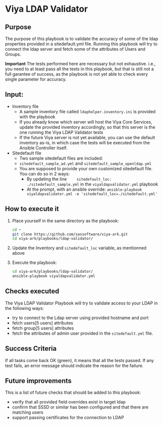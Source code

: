 # Viya LDAP Validator

## Purpose

The purpose of this playbook is to validate the accuracy of some of the ldap properties provided in a sitedefault.yml file.
Running this playbook will try to connect the ldap server and fetch some of the attributes of Users and Groups. 

**Important** The tests performed here are necessary but not exhaustive. i.e., you need to at least pass all the tests in this playbook, but that is still not a full garantee of success, as the playbook is not yet able to check every single parameter for accuracy. 

## Input:

* Inventory file
  * A sample inventory file called `ldaphelper.inventory.ini` is provided with the playbook
  * If you already know which server will host the Viya Core Services, update the provided inventory accordingly, so that this server is the one running the Viya LDAP Validator tests
  * If the future Viya server is not yet available, you can use the default inventory as-is, in which case the tests will be executed from the Ansible Controller itself.
* Sitedefault file
  * Two sample sitedefault files are included: 
  * `sitedefault_sample_ad.yml` and `sitedefault_sample_openldap.yml`
  * You are supposed to provide your own customized sitedefault file. You can do so in 2 ways:
    * By updating the line `    sitedefault_loc: ./sitedefault_sample.yml` in the `viyaldapvalidator.yml` playbook
    * At the prompt, with an ansible override: `ansible-playbook viyaldapvalidator.yml -e 'sitedefault_loc=./sitedefault.yml'`

## How to execute it

1. Place yourself in the same directory as the playbook:

    ```bash
    cd ~
    git clone https://github.com/sassoftware/viya-ark.git
    cd viya-ark/playbooks/ldap-validator/
    ```

2. Update the Inventory and `sitedefault_loc` variable, as mentionned above

3. Execute the playbook:

    ```bash
    cd viya-ark/playbooks/ldap-validator/
    ansible-playbook viyaldapvalidator.yml
    ```

## Checks executed

The Viya LDAP Validator Playbook will try to validate access to your LDAP in the following ways:

* try to connect to the Ldap server using provided hostname and port
* fetch users[5 users] attributes
* fetch group[5 users] attributes
* fetch the attributes of admin user provided in the `sitedefault.yml` file.

## Success Criteria

If all tasks come back OK (green), it means that all the tests passed. If any test fails, an error message should indicate the reason for the failure. 

## Future improvements

This is a list of future checks that should be added to this playbook:
* verify that all provided field overrides exist in target ldap
* confirm that SSSD or similar has been configured and that there are matching users
* support passing certificates for the connection to LDAP



